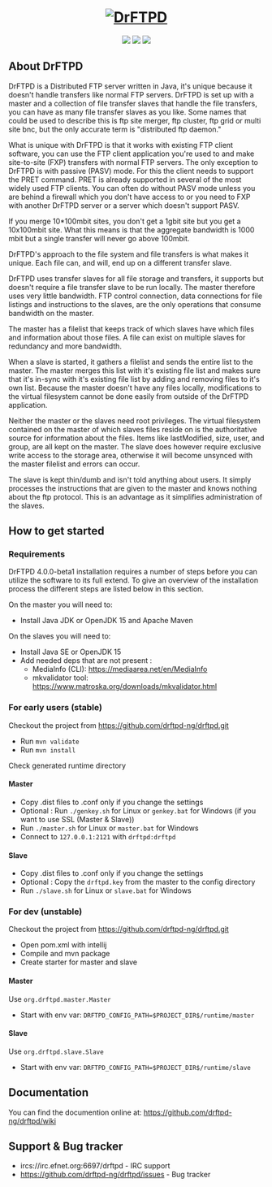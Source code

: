 <h1 align="center">
  <a href="http://drftpd.org/"><img src="http://drftpd.org/images/Drftpd-logo-4-resize.jpg" alt="DrFTPD"></a>
</h1>
<p align="center">
  <a href="https://circleci.com/gh/drftpd-ng" alt="Build"><img src="https://circleci.com/gh/drftpd-ng/drftpd/tree/master.svg?style=shield" /></a>
  <a href="http://drftpd.org/" alt="Website"><img src="https://img.shields.io/badge/website-drftpd.org-blue.svg" /></a>
  <a href="https://github.com/drftpd-ng/drftpd3/wiki/Documentation" alt="Documentation"><img src="https://img.shields.io/badge/Documentation-RTFM-orange.svg" /></a>
</p>

## About DrFTPD
DrFTPD is a Distributed FTP server written in Java, it's unique because it doesn't handle transfers like normal FTP servers.
DrFTPD is set up with a master and a collection of file transfer slaves that handle the file transfers, you can have as many file transfer slaves as you like.
Some names that could be used to describe this is ftp site merger, ftp cluster, ftp grid or multi site bnc, but the only accurate term is "distributed ftp daemon."

What is unique with DrFTPD is that it works with existing FTP client software, you can use the FTP client application you're used to and make site-to-site (FXP) transfers with normal FTP servers.
The only exception to DrFTPD is with passive (PASV) mode. For this the client needs to support the PRET command. PRET is already supported in several of the most widely used FTP clients.
You can often do without PASV mode unless you are behind a firewall which you don't have access to or you need to FXP with another DrFTPD server or a server which doesn't support PASV.

If you merge 10*100mbit sites, you don't get a 1gbit site but you get a 10x100mbit site. What this means is that the aggregate bandwidth is 1000 mbit but a single transfer will never go above 100mbit.

DrFTPD's approach to the file system and file transfers is what makes it unique. Each file can, and will, end up on a different transfer slave.

DrFTPD uses transfer slaves for all file storage and transfers, it supports but doesn't require a file transfer slave to be run locally.
The master therefore uses very little bandwidth. FTP control connection, data connections for file listings and instructions to the slaves, are the only operations that consume bandwidth on the master.

The master has a filelist that keeps track of which slaves have which files and information about those files. A file can exist on multiple slaves for redundancy and more bandwidth.

When a slave is started, it gathers a filelist and sends the entire list to the master.
The master merges this list with it's existing file list and makes sure that it's in-sync with it's existing file list by adding and removing files to it's own list.
Because the master doesn't have any files locally, modifications to the virtual filesystem cannot be done easily from outside of the DrFTPD application.

Neither the master or the slaves need root privileges. The virtual filesystem contained on the master of which slaves files reside on is the authoritative source for information about the files.
Items like lastModified, size, user, and group, are all kept on the master.
The slave does however require exclusive write access to the storage area, otherwise it will become unsynced with the master filelist and errors can occur.

The slave is kept thin/dumb and isn't told anything about users. It simply processes the instructions that are given to the master and knows nothing about the ftp protocol.
This is an advantage as it simplifies administration of the slaves.

## How to get started

### Requirements
DrFTPD 4.0.0-beta1 installation requires a number of steps before you can utilize the software to its full extend.
To give an overview of the installation process the different steps are listed below in this section.

On the master you will need to:
- Install Java JDK or OpenJDK 15 and Apache Maven

On the slaves you will need to:
- Install Java SE or OpenJDK 15 
- Add needed deps that are not present :
  - MediaInfo (CLI): https://mediaarea.net/en/MediaInfo
  - mkvalidator tool: https://www.matroska.org/downloads/mkvalidator.html

### For early users (stable)
Checkout the project from https://github.com/drftpd-ng/drftpd.git 

- Run `mvn validate`
- Run `mvn install`

Check generated runtime directory

#### Master
- Copy .dist files to .conf only if you change the settings
- Optional : Run `./genkey.sh` for Linux or `genkey.bat` for Windows (if you want to use SSL (Master & Slave))
- Run `./master.sh` for Linux or `master.bat` for Windows
- Connect to `127.0.0.1:2121` with `drftpd:drftpd`

#### Slave
- Copy .dist files to .conf only if you change the settings
- Optional : Copy the `drftpd.key` from the master to the config directory
- Run `./slave.sh` for Linux or `slave.bat` for Windows

### For dev (unstable)
Checkout the project from https://github.com/drftpd-ng/drftpd.git 
- Open pom.xml with intellij
- Compile and mvn package
- Create starter for master and slave

#### Master 
Use `org.drftpd.master.Master`

- Start with env var: `DRFTPD_CONFIG_PATH=$PROJECT_DIR$/runtime/master`

#### Slave 
Use `org.drftpd.slave.Slave`

- Start with env var: `DRFTPD_CONFIG_PATH=$PROJECT_DIR$/runtime/slave`

## Documentation
You can find the documention online at: https://github.com/drftpd-ng/drftpd/wiki

## Support & Bug tracker
- ircs://irc.efnet.org:6697/drftpd - IRC support
- https://github.com/drftpd-ng/drftpd/issues - Bug tracker
